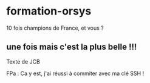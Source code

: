 # formation-orsys


10 fois champions de France, et vous ?

## une fois mais c'est la plus belle !!!

Texte de JCB

FPa : Ca y est, j'ai réussi à commiter avec ma clé SSH !
